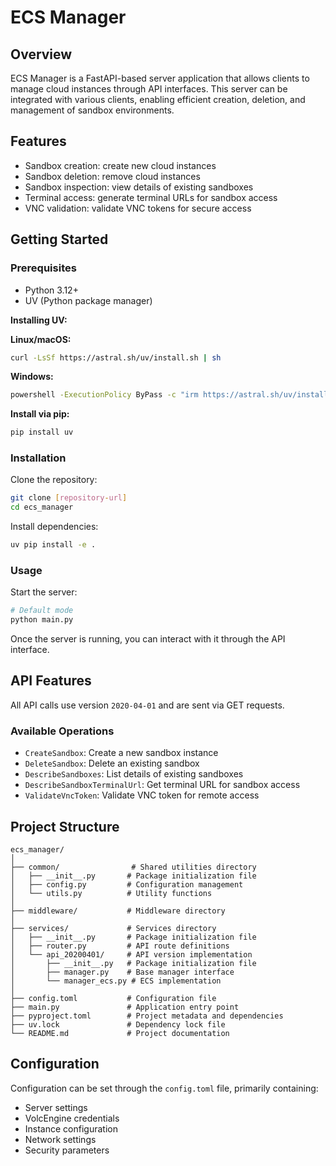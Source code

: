 # ECS Manager

## Overview

ECS Manager is a FastAPI-based server application that allows clients to manage cloud instances through API interfaces. This server can be integrated with various clients, enabling efficient creation, deletion, and management of sandbox environments.

## Features

- Sandbox creation: create new cloud instances
- Sandbox deletion: remove cloud instances
- Sandbox inspection: view details of existing sandboxes
- Terminal access: generate terminal URLs for sandbox access
- VNC validation: validate VNC tokens for secure access

## Getting Started

### Prerequisites

- Python 3.12+
- UV (Python package manager)

**Installing UV:**

**Linux/macOS:**
```bash
curl -LsSf https://astral.sh/uv/install.sh | sh
```

**Windows:**
```bash
powershell -ExecutionPolicy ByPass -c "irm https://astral.sh/uv/install.ps1 | iex"
```

**Install via pip:**
```bash
pip install uv
```

### Installation

Clone the repository:
```bash
git clone [repository-url]
cd ecs_manager
```

Install dependencies:
```bash
uv pip install -e .
```

### Usage

Start the server:
```bash
# Default mode
python main.py
```

Once the server is running, you can interact with it through the API interface.

## API Features

All API calls use version `2020-04-01` and are sent via GET requests.

### Available Operations

- `CreateSandbox`: Create a new sandbox instance
- `DeleteSandbox`: Delete an existing sandbox
- `DescribeSandboxes`: List details of existing sandboxes
- `DescribeSandboxTerminalUrl`: Get terminal URL for sandbox access
- `ValidateVncToken`: Validate VNC token for remote access

## Project Structure

```
ecs_manager/
│
├── common/                # Shared utilities directory
│   ├── __init__.py       # Package initialization file
│   ├── config.py         # Configuration management
│   └── utils.py          # Utility functions
│
├── middleware/           # Middleware directory
│
├── services/             # Services directory
│   ├── __init__.py       # Package initialization file
│   ├── router.py         # API route definitions
│   └── api_20200401/     # API version implementation
│       ├── __init__.py   # Package initialization file
│       ├── manager.py    # Base manager interface
│       └── manager_ecs.py # ECS implementation
│
├── config.toml           # Configuration file
├── main.py               # Application entry point
├── pyproject.toml        # Project metadata and dependencies
├── uv.lock               # Dependency lock file
└── README.md             # Project documentation
```

## Configuration

Configuration can be set through the `config.toml` file, primarily containing:
- Server settings
- VolcEngine credentials 
- Instance configuration
- Network settings
- Security parameters
